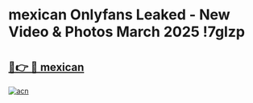 # mexican Onlyfans Leaked - New Video & Photos March 2025 !7glzp

# <h2><a href="https://p9sr4i.iuczelnia.edu.pl?title=mexican&ref=7glzp">🔗👉 🔴 mexican</a></h2>

[![acn](https://github.com/user-attachments/assets/0f9c940e-d8b0-45ae-aac7-cd30a18b3e1c)](https://p9sr4i.iuczelnia.edu.pl?title=mexican&ref=7glzp)

